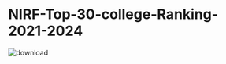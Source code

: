 # NIRF-Top-30-college-Ranking-2021-2024
![download](https://github.com/user-attachments/assets/431466ce-aa28-4a7b-b3ba-b4486af4b84d)
